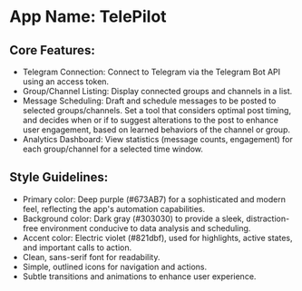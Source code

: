 # **App Name**: TelePilot

## Core Features:

- Telegram Connection: Connect to Telegram via the Telegram Bot API using an access token.
- Group/Channel Listing: Display connected groups and channels in a list.
- Message Scheduling: Draft and schedule messages to be posted to selected groups/channels. Set a tool that considers optimal post timing, and decides when or if to suggest alterations to the post to enhance user engagement, based on learned behaviors of the channel or group.
- Analytics Dashboard: View statistics (message counts, engagement) for each group/channel for a selected time window.

## Style Guidelines:

- Primary color: Deep purple (#673AB7) for a sophisticated and modern feel, reflecting the app's automation capabilities.
- Background color: Dark gray (#303030) to provide a sleek, distraction-free environment conducive to data analysis and scheduling.
- Accent color: Electric violet (#821dbf), used for highlights, active states, and important calls to action.
- Clean, sans-serif font for readability.
- Simple, outlined icons for navigation and actions.
- Subtle transitions and animations to enhance user experience.